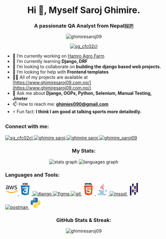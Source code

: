 <h1 align="center">Hi 👋, Myself Saroj Ghimire.</h1>
<h3 align="center">A passionate QA Analyst from Nepal🇳🇵</h3>

<p align="center">
  <img src="https://komarev.com/ghpvc/?username=ghimiresaroj09&label=Profile%20views&color=0e75b6&style=flat" alt="ghimiresaroj09" />
</p>


<p align="center">
  <a href="https://twitter.com/sg_cfc02cl" target="blank">
    <img src="https://img.shields.io/twitter/follow/sg_cfc02cl?logo=twitter&style=for-the-badge" alt="sg_cfc02cl" />
  </a>
</p>

- 🔭 I’m currently working on [Hamro Agro Farm](https://github.com/ghimiresaroj09/hamroagrofarm)
- 🌱 I’m currently learning **Django, DRF**
- 👯 I’m looking to collaborate on **building the django based web projects.**
- 🤝 I’m looking for help with **Frontend templates**
- 👨‍💻 All of my projects are available at [https://www.ghimiresaroj09.com.np/](https://www.ghimiresaroj09.com.np/)
- 💬 Ask me about **Django, OOPs, Python, Selenium, Manual Testing, Jmeter**
- 📫 How to reach me: **ghimies090@gmail.com**
- ⚡ Fun fact: **I think I am good at talking sports more detailedly.**


<h3 align="left">Connect with me:</h3>
<p align="left">
  <a href="https://twitter.com/sg_cfc02cl" target="blank">
    <img align="center" src="https://raw.githubusercontent.com/rahuldkjain/github-profile-readme-generator/master/src/images/icons/Social/twitter.svg" alt="sg_cfc02cl" height="30" width="40" />
  </a>
  <a href="https://linkedin.com/in/ghimire-saroj" target="blank">
    <img align="center" src="https://raw.githubusercontent.com/rahuldkjain/github-profile-readme-generator/master/src/images/icons/Social/linked-in-alt.svg" alt="ghimire saroj" height="30" width="40" />
  </a>
  <a href="https://fb.com/ghimire-saroj" target="blank">
    <img align="center" src="https://raw.githubusercontent.com/rahuldkjain/github-profile-readme-generator/master/src/images/icons/Social/facebook.svg" alt="ghimire saroj" height="30" width="40" />
  </a>
  <a href="https://instagram.com/ghimire_saroj09" target="blank">
    <img align="center" src="https://raw.githubusercontent.com/rahuldkjain/github-profile-readme-generator/master/src/images/icons/Social/instagram.svg" alt="ghimire_saroj09" height="30" width="40" />
  </a>
</p>

<h3 align="center">My Stats:</h3>
<div align="center">
  <img src="https://github-readme-stats.vercel.app/api?username=ghimiresaroj09&show_icons=true&theme=dracula&locale=en" height="150" alt="stats graph" />
  <img src="https://github-readme-stats.vercel.app/api/top-langs?username=ghimiresaroj09&locale=en&layout=compact&card_width=320&langs_count=5&theme=dracula" height="150" alt="languages graph" />
</div>

<h3 align="left">Languages and Tools:</h3>
<p align="left">
  <a href="https://aws.amazon.com" target="_blank" rel="noreferrer">
    <img src="https://raw.githubusercontent.com/devicons/devicon/master/icons/amazonwebservices/amazonwebservices-original-wordmark.svg" alt="aws" width="40" height="40"/>
  </a>
  <a href="https://www.w3schools.com/css/" target="_blank" rel="noreferrer">
    <img src="https://raw.githubusercontent.com/devicons/devicon/master/icons/css3/css3-original-wordmark.svg" alt="css3" width="40" height="40"/>
  </a>
  <a href="https://www.djangoproject.com/" target="_blank" rel="noreferrer">
    <img src="https://cdn.worldvectorlogo.com/logos/django.svg" alt="django" width="40" height="40"/>
  </a>
  <a href="https://www.figma.com/" target="_blank" rel="noreferrer">
    <img src="https://www.vectorlogo.zone/logos/figma/figma-icon.svg" alt="figma" width="40" height="40"/>
  </a>
  <a href="https://git-scm.com/" target="_blank" rel="noreferrer">
    <img src="https://www.vectorlogo.zone/logos/git-scm/git-scm-icon.svg" alt="git" width="40" height="40"/>
  </a>
  <a href="https://www.w3.org/html/" target="_blank" rel="noreferrer">
    <img src="https://raw.githubusercontent.com/devicons/devicon/master/icons/html5/html5-original-wordmark.svg" alt="html5" width="40" height="40"/>
  </a>
  <a href="https://www.java.com" target="_blank" rel="noreferrer">
    <img src="https://raw.githubusercontent.com/devicons/devicon/master/icons/java/java-original.svg" alt="java" width="40" height="40"/>
  </a>
  <a href="https://www.microsoft.com/en-us/sql-server" target="_blank" rel="noreferrer">
    <img src="https://www.svgrepo.com/show/303229/microsoft-sql-server-logo.svg" alt="mssql" width="40" height="40"/>
  </a>
  <a href="https://pandas.pydata.org/" target="_blank" rel="noreferrer">
    <img src="https://raw.githubusercontent.com/devicons/devicon/2ae2a900d2f041da66e950e4d48052658d850630/icons/pandas/pandas-original.svg" alt="pandas" width="40" height="40"/>
  </a>
  <a href="https://postman.com" target="_blank" rel="noreferrer">
    <img src="https://www.vectorlogo.zone/logos/getpostman/getpostman-icon.svg" alt="postman" width="40" height="40"/>
  </a>
  <a href="https://www.python.org" target="_blank" rel="noreferrer">
    <img src="https://raw.githubusercontent.com/devicons/devicon/master/icons/python/python-original.svg" alt="python" width="40" height="40"/>
  </a>
</p>

<h3 align="center">GitHub Stats & Streak:</h3>
<p align="center">
  <img src="https://github-readme-streak-stats.herokuapp.com/?user=ghimiresaroj09&" alt="ghimiresaroj09" />
</p>
